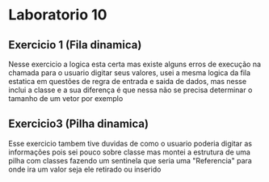 # Laboratorio 10 

## Exercicio 1 (Fila dinamica) 

Nesse exercicio a logica esta certa mas existe alguns erros de execução na chamada para o usuario digitar seus valores, usei a mesma logica da fila estatica em questões 
de regra de entrada e saida de dados, mas nesse inclui a classe e a sua diferença é que nessa não se precisa determinar o tamanho de um vetor por exemplo 

## Exercicio3 (Pilha dinamica)

Esse exercicio tambem tive duvidas de como o usuario poderia digitar as informações pois sei pouco sobre classe mas montei a estrutura de uma pilha com classes 
fazendo um sentinela que seria uma "Referencia" para onde ira um valor seja ele retirado ou inserido 
